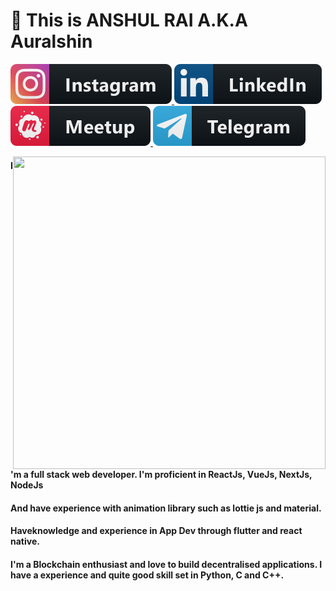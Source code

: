 # 👋 This is ANSHUL RAI  A.K.A Auralshin 
<p>
<a href="https://instagram.com/a.u.r.a.l.s.h.i.n">
  <img src="https://raw.githubusercontent.com/auralshin/auralshin/master/assets/instagram.svg" >
</a>
<a href="https://www.linkedin.com/in/auralshin/">
  <img src="https://raw.githubusercontent.com/auralshin/auralshin/master/assets/linkedin.svg" >
</a>
<a href="https://www.meetup.com/members/292675928/">
  <img src="https://raw.githubusercontent.com/auralshin/auralshin/master/assets/meetup.svg" >
</a>
<a href="https://t.me/Auralshin">
  <img src="https://raw.githubusercontent.com/auralshin/auralshin/master/assets/telegram.svg" >
</a>
</p>

<p>

<div class="hello">
  <div class="inner" ><img src="https://raw.githubusercontent.com/auralshin/auralshin/master/assets/animation_500_kckasloz.gif" align="right" height="500" width="500" padding-top:"20"></div>
</div>

</p>

#### I'm a full stack web developer. I'm proficient in ReactJs, VueJs, NextJs, NodeJs 
#### And have experience with animation library such as lottie js and material.
#### Haveknowledge and experience in App Dev through flutter and react native.
#### I'm a Blockchain enthusiast and love to build decentralised applications. I have a experience and quite good skill set in Python, C and C++.  

